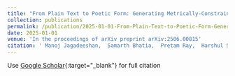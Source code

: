 ```yaml
---
title: "From Plain Text to Poetic Form: Generating Metrically-Constrained Sanskrit Verses"
collection: publications
permalink: /publication/2025-01-01-From-Plain-Text-to-Poetic-Form-Generating-Metrically-Constrained-Sanskrit-Verses
date: 2025-01-01
venue: 'In the proceedings of arXiv preprint arXiv:2506.00815'
citation: ' Manoj Jagadeeshan,  Samarth Bhatia,  Pretam Ray,  Harshul Surana,  Priya Mishra,  Annarao Kulkarni,  Ganesh Ramakrishnan,  Prathosh AP,  Pawan Goyal, &quot;From Plain Text to Poetic Form: Generating Metrically-Constrained Sanskrit Verses.&quot; In the proceedings of arXiv preprint arXiv:2506.00815, 2025.'
---
```

Use [Google Scholar](https://scholar.google.com/scholar?q=From+Plain+Text+to+Poetic+Form:+Generating+Metrically+Constrained+Sanskrit+Verses){:target="_blank"} for full citation